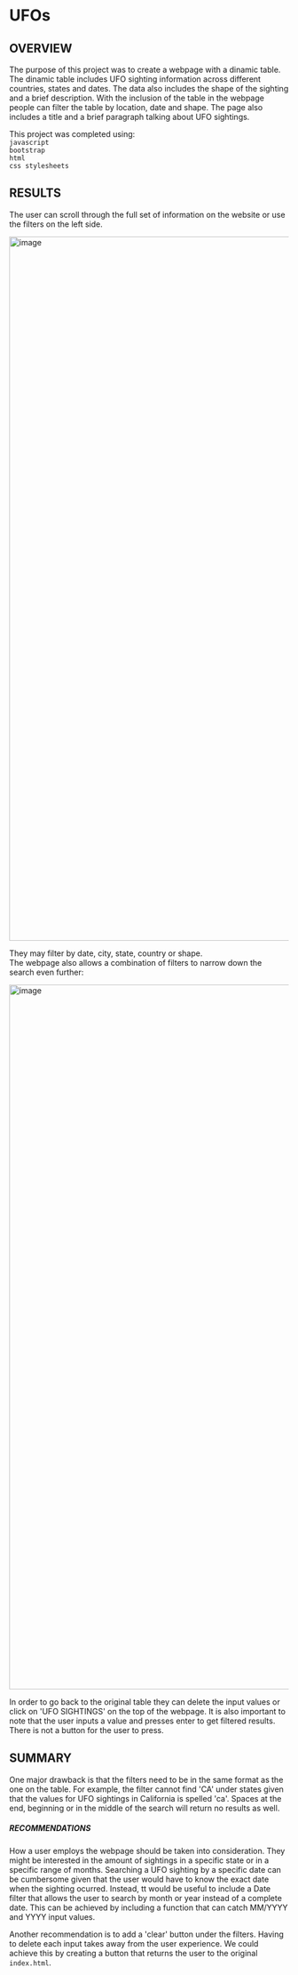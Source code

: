 # UFOs

## OVERVIEW
The purpose of this project was to create a webpage with a dinamic table. The dinamic table includes UFO sighting information across different countries, states and dates. The data also includes the shape of the sighting and a brief description. With the inclusion of the table in the webpage people can filter the table by location, date and shape. The page also includes a title and a brief paragraph talking about UFO sightings.

This project was completed using:  
`javascript`  
`bootstrap`  
`html`  
`css stylesheets`

## RESULTS
The user can scroll through the full set of information on the website or use the filters on the left side.

<img width="1267" alt="image" src="https://user-images.githubusercontent.com/105120795/181176861-777580c1-7bde-4984-8cf6-d1f915b7cba5.png">

They may filter by date, city, state, country or shape.  
The webpage also allows a combination of filters to narrow down the search even further:  

<img width="1268" alt="image" src="https://user-images.githubusercontent.com/105120795/181177357-5846a0bc-9d32-4368-94d8-e76f8bec56f0.png">

In order to go back to the original table they can delete the input values or click on 'UFO SIGHTINGS' on the top of the webpage.
It is also important to note that the user inputs a value and presses enter to get filtered results. There is not a button for the user to press.

## SUMMARY
One major drawback is that the filters need to be in the same format as the one on the table. For example, the filter cannot find 'CA' under states given that the values for UFO sightings in California is spelled 'ca'. Spaces at the end, beginning or in the middle of the search will return no results as well.

##### RECOMMENDATIONS  
How a user employs the webpage should be taken into consideration. They might be interested in the amount of sightings in a specific state or in a specific range of months. Searching a UFO sighting by a specific date can be cumbersome given that the user would have to know the exact date when the sighting ocurred. Instead, tt would be useful to include a Date filter that allows the user to search by month or year instead of a complete date. This can be achieved by including a function that can catch MM/YYYY and YYYY input values.

Another recommendation is to add a 'clear' button under the filters. Having to delete each input takes away from the user experience. We could achieve this by creating a button that returns the user to the original `index.html`.
